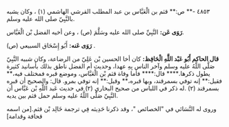 ٤٨٥٣ -** ص:** قثم بن الْعَبَّاس بن عبد المطلب القرشي الهاشمي (١) ، وكان يشبه بالنَّبِيّ صلى الله عليه وسلم.

**رَوَى عَن:** النَّبِيِّ صلى الله عليه وسَلَّمَ (ص) ، وعن أخيه الفضل بْن الْعَبَّاس.

**رَوَى عَنه:** أَبُو إِسْحَاق السبيعي (ص) .

**قال الحاكم أَبُو عَبْد اللَّهِ الْحَافِظ:** كان أخا الحسين بْن عَلِيّ من الرضاعة، وكان شبيه النَّبِيّ صَلَّى اللَّهُ عليه وسلم وآخر الناس بِهِ عهدا، وحديث أم الفضل ناطق بذلك بأسانيد كثيرة يطول ذكرها.**** قال:**** فأما وفاة قثم بْن الْعَبَّاس، وموضع قبره فمختلف فيه،** فقيل:** إنه توفي بسمرقند، وبها قبره،** وقيل:** إنه توفي بمرو. قال: والصحيح أن قبره بسمرقند (٢) .له ذكر في اللباس من صحيح البخاري (٢) في حديث عَبد اللَّهِ بْن عَبَّاس أن النَّبِيّ صَلَّى اللَّهُ عليه وسلم حمل قثم بين يديه.

وروى له النَّسَائي في "الخصائص "، وقد ذكرنا حَدِيثه فِي ترجمة خَالِد بْن قثم.[من اسمه قحافة وقدامة]
